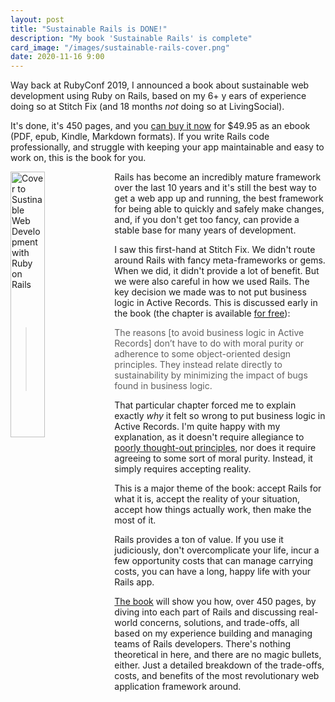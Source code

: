 ```yaml
---
layout: post
title: "Sustainable Rails is DONE!"
description: "My book 'Sustainable Rails' is complete"
card_image: "/images/sustainable-rails-cover.png"
date: 2020-11-16 9:00
---
```


Way back at RubyConf 2019, I announced a book about sustainable web development using Ruby on Rails, based on my 6+
y ears of experience doing so at Stitch Fix (and 18 months *not* doing so at LivingSocial).

It's done, it's 450 pages, and you [can buy it now](https://sowl.co/boqdo7) for $49.95 as an ebook (PDF, epub, Kindle, Markdown
formats).  If you write Rails code professionally, and struggle with keeping your app maintainable and easy to work
on, this is the book for you.

<!-- more -->

<img src="/images/sustainable-rails-all.png" class="pbt pr2 pb2" style="float:left" width="33%" alt="Cover to Sustinable Web Development with Ruby on Rails"/>

Rails has become an incredibly mature framework over the last 10 years and it's still the best way to get a web app
up and running, the best framework for being able to quickly and safely make changes, and, if you don't get too
fancy, can provide a stable base for many years of development.


I saw this first-hand at Stitch Fix. We didn't route around Rails with fancy meta-frameworks or gems. When we did,
  it didn't provide a lot of benefit.  But we were also careful in how we used Rails.  The key decision we made was to not put business logic in Active Records.
  This is discussed early in the book (the chapter is available <a href="https://sustainable-rails.com/assets/sustainable-rails-sample.pdf">for free</a>):

> The reasons [to avoid business logic in Active Records] don’t have to do with moral purity or adherence to some object-oriented design principles. They instead relate directly to sustainability by minimizing the impact of bugs found in business logic.

That particular chapter forced me to explain exactly *why* it felt so wrong to put business logic in Active
Records.  I'm quite happy with my explanation, as it doesn't require allegiance to [poorly thought-out
principles](https://solid-is-not-solid.com), nor does it require agreeing to some sort of moral purity. Instead, it
simply requires accepting reality.

This is a major theme of the book: accept Rails for what it is, accept the reality of your situation, accept how
things actually work, then make the most of it.

Rails provides a ton of value. If you use it judiciously, don't overcomplicate your life, incur a few
opportunity costs that can manage carrying costs, you can have a long, happy life with your Rails app.

[The book](https://sustainable-rails.com) will show you how, over 450 pages, by diving into each part of Rails and
discussing real-world concerns, solutions, and trade-offs, all based on my experience building and managing teams
of Rails developers. There's nothing theoretical in here, and there are no magic bullets, either. Just a detailed
breakdown of the trade-offs, costs, and benefits of the most revolutionary web application framework around.
